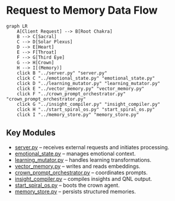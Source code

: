 # Request to Memory Data Flow

```mermaid
graph LR
    A[Client Request] --> B[Root Chakra]
    B --> C[Sacral]
    C --> D[Solar Plexus]
    D --> E[Heart]
    E --> F[Throat]
    F --> G[Third Eye]
    G --> H[Crown]
    H --> I[(Memory)]
    click B "../server.py" "server.py"
    click C "../emotional_state.py" "emotional_state.py"
    click D "../learning_mutator.py" "learning_mutator.py"
    click E "../vector_memory.py" "vector_memory.py"
    click F "../crown_prompt_orchestrator.py" "crown_prompt_orchestrator.py"
    click G "../insight_compiler.py" "insight_compiler.py"
    click H "../start_spiral_os.py" "start_spiral_os.py"
    click I "../memory_store.py" "memory_store.py"
```

## Key Modules

- [server.py](../server.py) – receives external requests and initiates processing.
- [emotional_state.py](../emotional_state.py) – manages emotional context.
- [learning_mutator.py](../learning_mutator.py) – handles learning transformations.
- [vector_memory.py](../vector_memory.py) – writes and reads embeddings.
- [crown_prompt_orchestrator.py](../crown_prompt_orchestrator.py) – coordinates prompts.
- [insight_compiler.py](../insight_compiler.py) – compiles insights and QNL output.
- [start_spiral_os.py](../start_spiral_os.py) – boots the crown agent.
- [memory_store.py](../memory_store.py) – persists structured memories.
